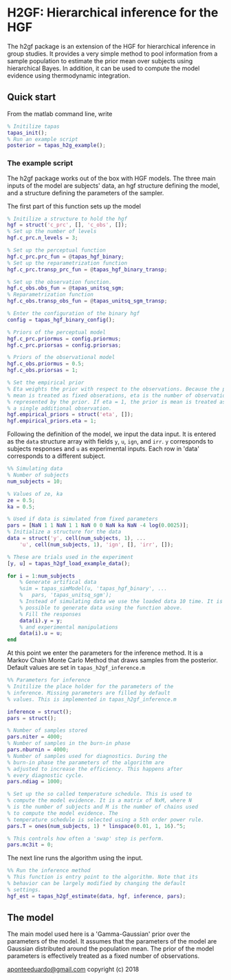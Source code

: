 # H2GF: Hierarchical inference for the HGF
The h2gf package is an extension of the HGF for hierarchical inference in
group studies. It provides a very simple method to pool information from 
a sample population to estimate the prior mean over subjects using 
hierarchical Bayes. In addition, it can be used to compute the model
evidence using thermodynamic integration.

## Quick start
From the matlab command line, write
```matlab
% Initilize tapas
tapas_init(); 
% Run an example script
posterior = tapas_h2g_example();
```

### The example script
The h2gf package works out of the box with HGF models. The three main
inputs of the model are subjects' data, an hgf structure defining the
model, and a structure defining the parameters of the sampler.

The first part of this function sets up the model 
```matlab
% Initilize a structure to hold the hgf
hgf = struct('c_prc', [], 'c_obs', []);
% Set up the number of levels
hgf.c_prc.n_levels = 3; 

% Set up the perceptual function
hgf.c_prc.prc_fun = @tapas_hgf_binary;
% Set up the reparametrization function
hgf.c_prc.transp_prc_fun = @tapas_hgf_binary_transp;

% Set up the observation function.
hgf.c_obs.obs_fun = @tapas_unitsq_sgm; 
% Reparametrization function 
hgf.c_obs.transp_obs_fun = @tapas_unitsq_sgm_transp; 

% Enter the configuration of the binary hgf
config = tapas_hgf_binary_config();

% Priors of the perceptual model 
hgf.c_prc.priormus = config.priormus;
hgf.c_prc.priorsas = config.priorsas;

% Priors of the observational model
hgf.c_obs.priormus = 0.5;
hgf.c_obs.priorsas = 1;

% Set the empirical prior
% Eta weights the prior with respect to the observations. Because the prior
% mean is treated as fixed obserations, eta is the number of observation
% represented by the prior. If eta = 1, the prior is mean is treated as 
% a single additional observation.
hgf.empirical_priors = struct('eta', []);
hgf.empirical_priors.eta = 1;
```


Following the definition of the model, we input the data input. It is
entered as the `data` structure array
with fields `y`, `u`, `ign`, and `irr`. `y` corresponds to subjects 
responses and `u` as experimental inputs. Each row in 'data' corresponds
to a different subject.
```matlab
%% Simulating data
% Number of subjects
num_subjects = 10;

% Values of ze, ka
ze = 0.5;
ka = 0.5;

% Used if data is simulated from fixed parameters
pars = [NaN 1 1 NaN 1 1 NaN 0 0 NaN ka NaN -4 log(0.0025)];
% Initialize a structure for the data
data = struct('y', cell(num_subjects, 1), ...
    'u', cell(num_subjects, 1), 'ign', [], 'irr', []);

% These are trials used in the experiment
[y, u] = tapas_h2gf_load_example_data();

for i = 1:num_subjects
	% Generate artifical data
    %sim = tapas_simModel(u, 'tapas_hgf_binary', ...
	%	pars, 'tapas_unitsq_sgm');
    % Instead of simulating data we use the loaded data 10 time. It is also
    % possible to generate data using the function above.
	% Fill the responses
    data(i).y = y;
	% and experimental manipulations
    data(i).u = u;
end
```

At this point we enter the parameters for the inference method. It is 
a Markov Chain Monte Carlo Method that draws samples from the posterior.
Default values are set in `tapas_h2gf_inference.m`

```matlab
%% Parameters for inference
% Initilize the place holder for the parameters of the 
% inference. Missing parameters are filled by default
% values. This is implemented in tapas_h2gf_inference.m

inference = struct();
pars = struct();

% Number of samples stored 
pars.niter = 4000;
% Number of samples in the burn-in phase
pars.nburnin = 4000;
% Number of samples used for diagnostics. During the 
% burn-in phase the parameters of the algorithm are 
% adjusted to increase the efficiency. This happens after 
% every diagnostic cycle.
pars.ndiag = 1000;

% Set up the so called temperature schedule. This is used to
% compute the model evidence. It is a matrix of NxM, where N 
% is the number of subjects and M is the number of chains used 
% to compute the model evidence. The
% temperature schedule is selected using a 5th order power rule. 
pars.T = ones(num_subjects, 1) * linspace(0.01, 1, 16).^5;

% This controls how often a 'swap' step is perform. 
pars.mc3it = 0;
```

The next line runs the algorithm using the input.

```matlab
%% Run the inference method
% This function is entry point to the algorithm. Note that its
% behavior can be largely modified by changing the default 
% settings.
hgf_est = tapas_h2gf_estimate(data, hgf, inference, pars);
```


## The model
The main model used here is a 'Gamma-Gaussian' prior over the parameters
of the model. It assumes that the parameters of the model are Gaussian
distributed around the population mean. The prior of the model parameters
is effectively treated as a fixed number of observations.


























aponteeduardo@gmail.com
copyright (c) 2018
